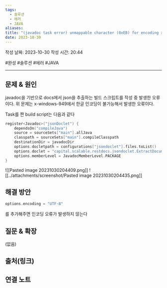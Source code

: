```yaml
---
tags:
  - 솔루션
  - 에러
  - JAVA
aliases: 
title: "(javadoc task error) unmappable character (0xEB) for encoding x-windows-949"
date: 2023-10-30
---
```

작성 날짜: 2023-10-30
작성 시간: 20:44

#완성 #솔루션 #에러 #JAVA 


----

## 문제 & 원인

javadoc을 기반으로 docs에서 json을 추출하는 빌드 스크립트를 작성 중 발생한 오류이다.
위 문제는 x-windows-949에서 한글 인코딩이 불가능해서 발생한 오류이다.

Task를 짠 build script는 다음과 같다

```kotlin
register<Javadoc>("jsonDoclet") {  
    dependsOn("compileJava")  
    source = sourceSets["main"].allJava  
    classpath = sourceSets["main"].compileClasspath  
    destinationDir = javadocDir  
    options.docletpath = configurations["jsondoclet"].files.toList()  
    options.doclet = "capital.scalable.restdocs.jsondoclet.ExtractDocumentationAsJsonDoclet"  
    options.memberLevel = JavadocMemberLevel.PACKAGE  
}
```

![[Pasted image 20231030204409.png]]
![[../attachments/screenshot/Pasted image 20231030204435.png]]
## 해결 방안
```kotlin
options.encoding = "UTF-8"  
```
를 추가해주면 인코딩 오류가 발생하지 않는다
## 질문 & 확장

(없음)

## 출처(링크)


## 연결 노트
